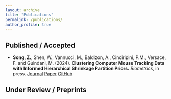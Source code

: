 ```yaml
---
layout: archive
title: "Publications"
permalink: /publications/
author_profile: true
---
```


## Published / Accepted
- **Song, Z.**, Shen, W., Vannucci, M., Baldizon, A., Cinciripini, P.M., Versace, F. and Guindani, M. (2024). **Clustering Computer Mouse Tracking Data with Informed Hierarchical Shrinkage Partition Priors.** *Biometrics*, in press. [Journal](https://doi.org/10.1093/biomtc/ujae124) [Paper](https://github.com/Ziyi-Song-Stats/HSP/blob/fcd7f6edb066cc1af25c0f096153fe82d1a63331/paper%20manuscript.pdf)  [GitHub](https://github.com/Ziyi-Song-Stats/HSP.git)

## Under Review / Preprints
